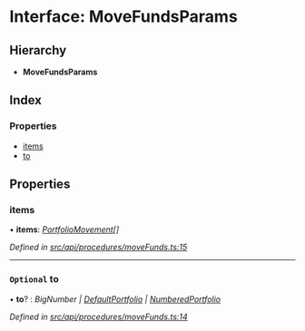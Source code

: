 # Interface: MoveFundsParams

## Hierarchy

* **MoveFundsParams**

## Index

### Properties

* [items](movefundsparams.md#items)
* [to](movefundsparams.md#optional-to)

## Properties

###  items

• **items**: *[PortfolioMovement](portfoliomovement.md)[]*

*Defined in [src/api/procedures/moveFunds.ts:15](https://github.com/PolymathNetwork/polymesh-sdk/blob/a0872cf4/src/api/procedures/moveFunds.ts#L15)*

___

### `Optional` to

• **to**? : *BigNumber | [DefaultPortfolio](../classes/defaultportfolio.md) | [NumberedPortfolio](../classes/numberedportfolio.md)*

*Defined in [src/api/procedures/moveFunds.ts:14](https://github.com/PolymathNetwork/polymesh-sdk/blob/a0872cf4/src/api/procedures/moveFunds.ts#L14)*
